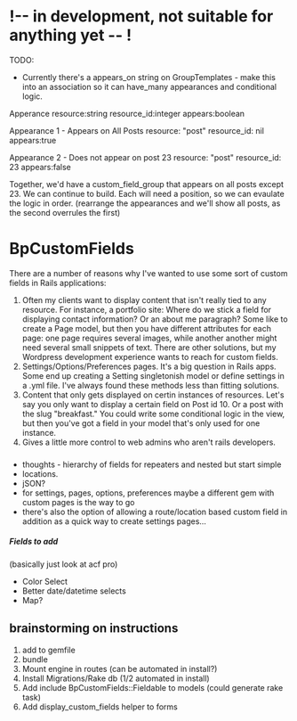 # !-- in development, not suitable for anything yet -- !
TODO:

- Currently there's a appears_on string on GroupTemplates - make this into an association so it can have_many appearances and conditional logic.  

Apperance
resource:string
resource_id:integer
appears:boolean

Appearance 1 - Appears on All Posts
resource: "post"
resource_id: nil
appears:true 

Appearance 2 - Does not appear on post 23 
resource: "post"
resource_id: 23
appears:false

Together, we'd have a custom_field_group that appears on all posts except 23.  We can continue to build.
Each will need a position, so we can evaulate the logic in order. (rearrange the appearances and we'll show all posts, as the second overrules the first)


# BpCustomFields


There are a number of reasons why I've wanted to use some sort of custom fields in Rails applications:

1. Often my clients want to display content that isn't really tied to any resource.  For instance, a portfolio site:  Where do we stick a field for displaying contact information?  Or an about me paragraph?  Some like to create a Page model, but then you have different attributes for each page: one page requires several images, while another another might need several small snippets of text.  There are other solutions, but my Wordpress development experience wants to reach for custom fields.
2. Settings/Options/Preferences pages.  It's a big question in Rails apps.  Some end up creating a Setting singletonish model or define settings in a .yml file.  I've always found these methods less than fitting solutions.  
3. Content that only gets displayed on certin instances of resources.  Let's say you only want to display a certain field on Post id 10.  Or a post with the slug "breakfast."  You could write some conditional logic in the view, but then you've got a field in your model that's only used for one instance. 
4. Gives a little more control to web admins who aren't rails developers.

### 
- thoughts - hierarchy of fields for repeaters and nested but start simple 
- locations.
- jSON?
- for settings, pages, options, preferences maybe a different gem with custom pages is the way to go
- there's also the option of allowing a route/location based custom field in addition as a quick way to create settings pages...

##### Fields to add
(basically just look at acf pro)

- Color Select
- Better date/datetime selects
- Map?  


## brainstorming on instructions

1. add to gemfile
2. bundle
3. Mount engine in routes (can be automated in install?)
4. Install Migrations/Rake db (1/2 automated in install)
4. Add include BpCustomFields::Fieldable to models (could generate rake task)
5. Add display_custom_fields helper to forms
